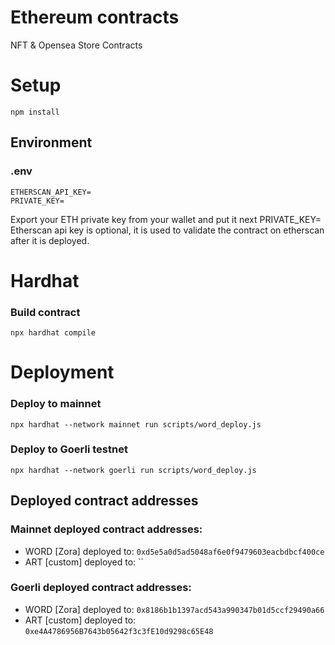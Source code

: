 # Ethereum contracts
NFT & Opensea Store Contracts

# Setup
```
npm install
```

## Environment
### .env
```dotenv
ETHERSCAN_API_KEY=
PRIVATE_KEY=
```
Export your ETH private key from your wallet and put it next PRIVATE_KEY=
Etherscan api key is optional, it is used to validate the contract on etherscan after it is deployed.

# Hardhat
### Build contract
```
npx hardhat compile
```

# Deployment
### Deploy to mainnet
```
npx hardhat --network mainnet run scripts/word_deploy.js
```

### Deploy to Goerli testnet
```
npx hardhat --network goerli run scripts/word_deploy.js
```

## Deployed contract addresses
### Mainnet deployed contract addresses:
- WORD [Zora] deployed to: `0xd5e5a0d5ad5048af6e0f9479603eacbdbcf400ce`
- ART [custom] deployed to: ``
### Goerli deployed contract addresses:
- WORD [Zora] deployed to: `0x8186b1b1397acd543a990347b01d5ccf29490a66`
- ART [custom] deployed to: `0xe4A4786956B7643b05642f3c3fE10d9298c65E48`
